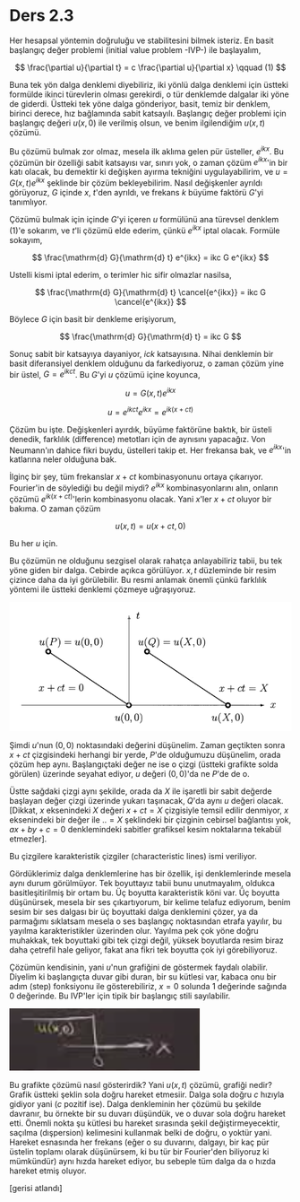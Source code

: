 # Ders 2.3

Her hesapsal yöntemin doğruluğu ve stabilitesini bilmek isteriz. En basit
başlangıç değer problemi (initial value problem -IVP-) ile başlayalım,

$$
\frac{\partial u}{\partial t} =
c \frac{\partial u}{\partial x}
\qquad (1)
$$

Buna tek yön dalga denklemi diyebiliriz, iki yönlü dalga denklemi için üstteki
formülde ikinci türevlerin olması gerekirdi, o tür denklemde dalgalar iki yöne
de giderdi. Üstteki tek yöne dalga gönderiyor, basit, temiz bir denklem, birinci
derece, hız bağlamında sabit katsayılı. Başlangıç değer problemi için başlangıç
değeri $u(x,0)$ ile verilmiş olsun, ve benim ilgilendiğim $u(x,t)$ çözümü.

Bu çözümü bulmak zor olmaz, mesela ilk aklıma gelen pür üsteller, $e^{ikx}$.  Bu
çözümün bir özelliği sabit katsayısı var, sınırı yok, o zaman çözüm $e^{ikx}$'in
bir katı olacak, bu demektir ki değişken ayırma tekniğini uygulayabilirim, ve $u
= G(x,t) e^{ikx}$ şeklinde bir çözüm bekleyebilirim. Nasıl değişkenler ayrıldı
görüyoruz, $G$ içinde $x$, $t$'den ayrıldı, ve frekans $k$ büyüme faktörü $G$'yi
tanımlıyor.

Çözümü bulmak için içinde $G$'yi içeren $u$ formülünü ana türevsel denklem (1)'e
sokarım, ve $t$'li çözümü elde ederim, çünkü $e^{ikx}$ iptal olacak. Formüle
sokayım,

$$
\frac{\mathrm{d} G}{\mathrm{d} t} e^{ikx} = ikc G e^{ikx}
$$

Ustelli kismi iptal ederim, o terimler hic sifir olmazlar nasilsa,

$$
\frac{\mathrm{d} G}{\mathrm{d} t} \cancel{e^{ikx}} = ikc G \cancel{e^{ikx}}
$$

Böylece $G$ için basit bir denkleme erişiyorum,

$$
\frac{\mathrm{d} G}{\mathrm{d} t} = ikc G 
$$

Sonuç sabit bir katsayıya dayaniyor, $ick$ katsayısına. Nihai denklemin bir
basit diferansiyel denklem olduğunu da farkediyoruz, o zaman çözüm yine
bir üstel, $G = e^{ikc t}$. Bu $G$'yi $u$ çözümü içine koyunca, 

$$
u = G(x,t) e^{ikx}
$$

$$
u = e^{ikc t} e^{ikx} = e^{ik(x + ct)} 
$$

Çözüm bu işte. Değişkenleri ayırdık, büyüme faktörüne baktık, bir üsteli
denedik, farklılık (difference) metotları için de aynısını yapacağız. Von
Neumann'ın dahice fikri buydu, üstelleri takip et. Her frekansa bak, ve
$e^{ikx}$'in katlarına neler olduğuna bak. 

İlginç bir şey, tüm frekanslar $x+ct$ kombinasyonunu ortaya
çıkarıyor. Fourier'in de söylediği bu değil miydi? $e^{ikx}$ kombinasyonlarını
alın, onların çözümü $e^{ik(x + ct)}$'lerin kombinasyonu olacak. Yani
$x$'ler $x+ct$ oluyor bir bakıma. O zaman çözüm

$$
u(x,t) = u(x+ct, 0)
$$

Bu her $u$ için.

Bu çözümün ne olduğunu sezgisel olarak rahatça anlayabiliriz tabii, bu
tek yöne giden bir dalga. Cebirde açıkca görülüyor. $x,t$ düzleminde
bir resim çizince daha da iyi görülebilir. Bu resmi anlamak önemli
çünkü farklılık yöntemi ile üstteki denklemi çözmeye uğraşıyoruz.

![](compscieng_2_03_01.png)

Şimdi $u$'nun $(0,0)$ noktasındaki değerini düşünelim. Zaman geçtikten sonra
$x+ct$ çizgisindeki herhangi bir yerde, $P$'de olduğumuzu düşünelim, orada çözüm
hep aynı. Başlangıçtaki değer ne ise o çizgi (üstteki grafikte solda görülen)
üzerinde seyahat ediyor, $u$ değeri $(0,0)$'da ne $P$'de de o.

Üstte sağdaki çizgi aynı şekilde, orada da $X$ ile işaretli bir sabit değerde
başlayan değer çizgi üzerinde yukarı taşınacak, $Q$'da aynı $u$ değeri olacak.
[Dikkat, $x$ eksenindeki $X$ değeri $x+ct = X$ çizgisiyle temsil edilir
denmiyor, $x$ eksenindeki bir değer ile $.. =X$ şeklindeki bir çizginin
cebirsel bağlantısı yok, $ax+by+c=0$ denklemindeki sabitler grafiksel kesim
noktalarına tekabül etmezler].

Bu çizgilere karakteristik çizgiler (characteristic lines) ismi
veriliyor.

Gördüklerimiz dalga denklemlerine has bir özellik, işi denklemlerinde mesela
aynı durum görülmüyor. Tek boyuttayız tabii bunu unutmayalım, oldukca
basitleşitirilmiş bir ortam bu. Üç boyutta karakteristik köni var. Üç boyutta
düşünürsek, mesela bir ses çıkartıyorum, bir kelime telafuz ediyorum, benim
sesim bir ses dalgası bir üç boyuttaki dalga denklemini çözer, ya da parmağımı
sıklatsam mesela o ses başlangıç noktasından etrafa yayılır, bu yayılma
karakteristikler üzerinden olur. Yayılma pek çok yöne doğru muhakkak, tek
boyuttaki gibi tek çizgi değil, yüksek boyutlarda resim biraz daha çetrefil hale
geliyor, fakat ana fikri tek boyutta çok iyi görebiliyoruz.

Çözümün kendisinin, yani $u$'nun grafiğini de göstermek faydalı olabilir.
Diyelim ki başlangıçta duvar gibi duran, bir su kütlesi var, kabaca onu
bir adım (step) fonksiyonu ile gösterebiliriz, $x=0$ solunda 1 değerinde
sağında 0 değerinde. Bu IVP'ler için tipik bir başlangıç stili sayılabilir.

![](compscieng_2_03_02.png)

Bu grafikte çözümü nasıl gösterirdik? Yani $u(x,t)$ çözümü, grafiği nedir?
Grafik üstteki şeklin sola doğru hareket etmesiir. Dalga sola doğru $c$ hızıyla
gidiyor yani ($c$ pozitif ise). Dalga denkleminin her çözümü bu şekilde
davranır, bu örnekte bir su duvarı düşündük, ve o duvar sola doğru hareket etti.
Önemli nokta şu kütlesi bu hareket sırasında şekil değiştirmeyecektir, saçılma
(dışpersion) kelimesini kullanmak belki de doğru, o yoktür yani. Hareket
esnasında her frekans (eğer o su duvarını, dalgayı, bir kaç pür üstelin toplamı
olarak düşünürsem, ki bu tür bir Fourier'den biliyoruz ki mümkündür) aynı
hızda hareket ediyor, bu sebeple tüm dalga da o hızda hareket etmiş oluyor. 

[gerisi atlandı]



